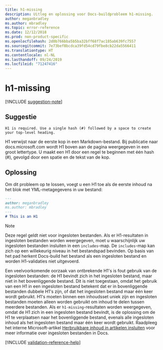 ```yaml
---
title: h1-missing
description: Uitleg en oplossing voor Docs-buildprobleem h1-missing.
author: meganbradley
ms.author: mbradley
ms.topic: error-reference
ms.date: 12/12/2018
ms.prod: non-product-specific
ms.openlocfilehash: 2d0b766bba5b5ba32bff68f7ac185ab639fc7557
ms.sourcegitcommit: 7e73bef8bcdca39fd54cd79fbe8cb22da5566411
ms.translationtype: HT
ms.contentlocale: nl-NL
ms.lasthandoff: 09/24/2019
ms.locfileid: "71247416"
---
```

# <a name="h1-missing"></a>h1-missing

[!INCLUDE [suggestion-note](includes/suggestion-note.md)]

## <a name="suggestion"></a>Suggestie

`H1 is required. Use a single hash (#) followed by a space to create your top-level heading.`

H1 verwijst naar de eerste kop in een Markdown-bestand. Bij publicatie naar docs.microsoft.com wordt H1 boven aan de pagina weergegeven in een groot lettertype. U maakt een H1 door een regel te beginnen met één hash (#), gevolgd door een spatie en de tekst van de kop.

## <a name="resolution"></a>Oplossing

Om dit probleem op te lossen, voegt u een H1 toe als de eerste inhoud na het blok met YML-metagegevens in uw bestand:

```markdown
---
author: meganbradley
ms.author: mbradley
---
# This is an H1
```

> [!NOTE]
> Deze regel geldt niet voor ingesloten bestanden. Als er H1-resultaten in ingesloten bestanden worden weergegeven, moet u waarschijnlijk uw ingesloten bestanden insluiten in een `includes`-map. De `includes`-map kan zich op een willekeurig niveau in het bestandspad bevinden. Op basis van het pad herkent Docs-build het bestand als een ingesloten bestand en worden H1-validaties niet uitgevoerd.
>
> Een veelvoorkomende oorzaak van ontbrekende H1's is fout gebruik van de ingesloten bestanden: de H1 bevindt zich in het ingesloten bestand, maar niet in het bovenliggende bestand. Dit is niet toegestaan, omdat het gebruik van een H1 in een ingesloten bestand betekent dat er in bovenliggende bestanden dubbele H1's zijn, of dat het ingesloten bestand maar één keer wordt gebruikt. H1's moeten binnen een inhoudsset uniek zijn en ingesloten bestanden moeten alleen worden gebruikt om inhoud te delen tussen meerdere bestanden. Als er `h1-missing`-resultaten worden weergegeven, omdat de H1 zich in een ingesloten bestand bevindt, is de oplossing om de H1 te verplaatsen naar het bovenliggende bestand, evenals alle ingesloten inhoud als het ingesloten bestand maar één keer wordt gebruikt. Raadpleeg het interne Microsoft-artikel [Herbruikbare inhoud in artikelen insluiten](https://review.docs.microsoft.com/en-us/help/contribute/includes-best-practices?branch=master) voor meer informatie over ingesloten bestanden in Docs.

<!--make sure to add this file to your includes folder and verify the path-->
[!INCLUDE [validation-reference-help](includes/validation-reference-help.md)]
